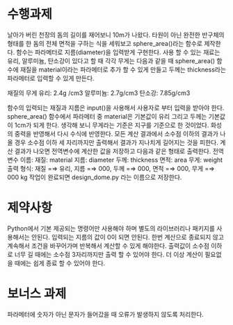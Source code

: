 # 수행과제
날아가 버린 천장의 돔의 길이를 재어보니 10m가 나왔다. 타원이 아닌 완전한 반구체의 형태를 한 돔의 전체 면적을 구하는 식을 세워보고 sphere_area()라는 함수로 제작한다. 함수는 파라메터로 지름(diameter)을 입력받게 구현한다.
사용 할 수 있는 재료는 유리, 알루미늄, 탄소강이 있다고 할 때 각각 무게는 다음과 같을 때 sphere_area() 함수에 재질을 material이라는 파라메터로 추가 할 수 있게 만들고 두께는 thickness라는 파라메터로 입력할 수 있게 만든다.

재질의 무게
유리: 2.4g /cm3
알루미늄: 2.7g/cm3
탄소강: 7.85g/cm3

함수의 입력되는 재질과 지름은 input()을 사용해서 사용자로 부터 입력을 받아야 한다.
sphere_area() 함수에서 파라메터 중 material은 기본값이 유리 그리고 두께는 기본값이 1cm가 되게 한다.
생각해 보니 무게라는 기준은 지구를 기준으로 한 것이었다. 화성의 중력을 반영해서 다시 수식에 반영한다.
모든 계산 결과에서 소수점 이하의 결과가 나올 경우 소수점 이하 세 자리까지만 출력해서 결과가 지나치게 길어지는 것을 피한다.
계산 결과가 나오면 전역변수에 계산한 값을 저장하고 다음과 같은 형태로 출력한다.
전역변수 이름:
재질: material
지름: diameter
두께: thickness
면적: area
무게: weight
출력 형식: 재질 =⇒ 유리, 지름 =⇒ 000, 두께 =⇒ 000, 면적 =⇒ 000, 무게 =⇒ 000 kg
작업이 완료되면 design_dome.py 라는 이름으로 저장한다.


# 제약사항
Python에서 기본 제공되는 명령어만 사용해야 하며 별도의 라이브러리나 패키지를 사용해서는 안된다.
입력되는 지름의 값이 0이 되면 안된다.
한번 계산으로 종료되지 않고 계속해서 조건을 바꾸어가며 반복해서 계산할 수 있게 해야한다.
출력값이 소수점 이하로 너무 길 때에는 소수점 3자리까지만 출력 할 수 있어야 한다.
더 이상 계산이 필요없을 때에는 쉽게 종료 할 수 있어야 한다.


# 보너스 과제
파라메터에 숫자가 아닌 문자가 들어갔을 때 오류가 발생하지 않도록 처리한다.
